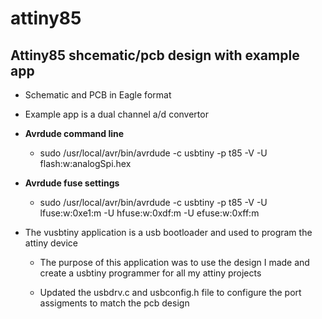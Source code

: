 # attiny85
## Attiny85 shcematic/pcb design with example app

 * Schematic and PCB in Eagle format
 * Example app is a dual channel a/d convertor

 * **Avrdude command line**

   * sudo /usr/local/avr/bin/avrdude -c usbtiny -p t85 -V -U flash:w:analogSpi.hex


 * **Avrdude fuse settings**

   * sudo /usr/local/avr/bin/avrdude -c usbtiny -p t85 -V -U lfuse:w:0xe1:m -U hfuse:w:0xdf:m -U efuse:w:0xff:m  


 * The vusbtiny application is a usb bootloader and used to program the attiny device
   
   * The purpose of this application was to use the design I made and create a usbtiny programmer for all my attiny projects
  
   * Updated the usbdrv.c and usbconfig.h file to configure the port assigments to match the pcb design
